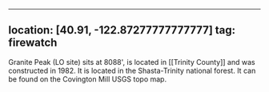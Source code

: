 
---
location: [40.91, -122.87277777777777]
tag: firewatch
---

Granite Peak (LO site) sits at 8088', is located in [[Trinity County]] and was constructed in 1982. It is located in the Shasta-Trinity national forest. It can be found on the Covington Mill USGS topo map.
